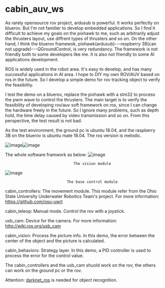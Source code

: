 # cabin_auv_ws 
  As rarely opensource rov project, ardusub is powerful. It works perfectly on bluerov. But I'm not familier to develop embedded applications. So I find it difficult to achieve my goals on the pixhawk to me, such as arbitrarily adjust the thrusters layout, use diffrent types of thrusters and so on. On the other hand, I think the bluerov framewok, pixhawk(ardusub)---respberry 3B(can not upgrade)---QGroundControl, is very redundancy. The framework is not friendly both to some developers like me. It is also not friendly to some AI applications development.
  
  ROS is widely used in the robot area. It's easy to develop, and has many successful applications in AI area. I hope to DIY my own ROV/AUV based on ros in the future. So I develop a simple demo for rov tracking object to verify the feasibility.
  
  I test the demo on a bluerov, replace the pixhawk with a stm32 to process the pwm wave to control the thrusters. The main target is to verify the feasibility of developing rov/auv soft framework on ros, since I can change the hardware freely in the future. So I ignore many problems, such as depth hold, the time delay caused by video transmission and so on. From this perspective, the test result is not bad.
  
  As the test environment, the ground pc is ubuntu 18.04, and the raspberry 3B on the bluerov is ubuntu mate 18.04. The ros version is melodic.

  
  ![image](https://github.com/cabinx/cabin_auv_ws/blob/master/src/image/yaw.gif)![image](https://github.com/cabinx/cabin_auv_ws/blob/master/src/image/sink.gif)
     
  
  The whole software framwork as below:
 ![image](https://github.com/cabinx/cabin_auv_ws/blob/master/src/image/Vision_Frame.png)
   
                                   The vision module
 ![image](https://github.com/cabinx/cabin_auv_ws/blob/master/src/image/Control_Frame.png)
   
                                The base control module
  
  cabin_controllers: The movement module. This module refer from the Ohio State University Underwater Robotics Team's project. For more information: https://github.com/osu-uwrt
  
  cabin_teleop: Manual mode. Control the rov with a joystick.
  
  usb_cam: Device for the camera. For more information: http://wiki.ros.org/usb_cam
  
  cabin_vision: Process the picture info. In this demo, the error between the center of the object and the picture is calculated. 
  
  cabin_behaviors: Strategy layer. In this demo, a PID controller is used to process the error for the control value.
  
  The cabin_controllers and the usb_cam shuold work on the rov, the others can work on the ground pc or the rov.
  
  Attention: [darknet_ros](https://github.com/leggedrobotics/darknet_ros) is needed for object recognition.
  
